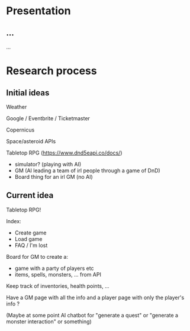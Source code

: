 # Presentation

## ...

...

# Research process

## Initial ideas

Weather

Google / Eventbrite / Ticketmaster

Copernicus

Space/asteroid APIs

Tabletop RPG (https://www.dnd5eapi.co/docs/)
- simulator? (playing with AI)
- GM (AI leading a team of irl people through a game of DnD)
- Board thing for an irl GM (no AI)

## Current idea

Tabletop RPG!

Index:
- Create game
- Load game
- FAQ / I'm lost

Board for GM to create a:
- game with a party of players etc
- items, spells, monsters, ... from API

Keep track of inventories, health points, ...

Have a GM page with all the info and a player page with only the player's info ?

(Maybe at some point AI chatbot for "generate a quest" or "generate a monster interaction" or something)



